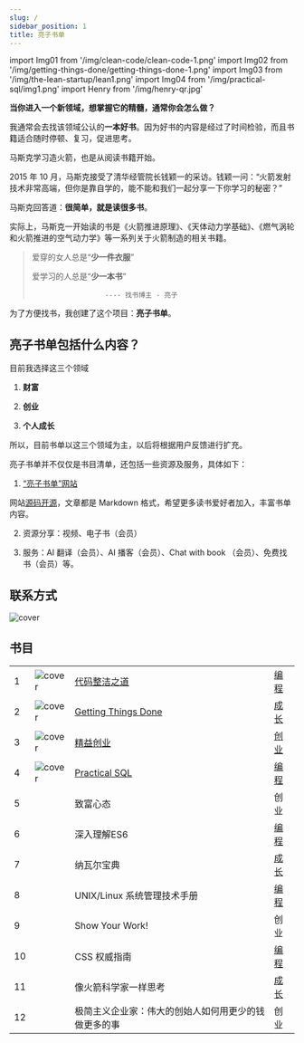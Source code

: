 ```yaml
---
slug: /
sidebar_position: 1
title: 亮子书单
---
```


import Img01 from '/img/clean-code/clean-code-1.png'
import Img02 from '/img/getting-things-done/getting-things-done-1.png'
import Img03 from '/img/the-lean-startup/lean1.png'
import Img04 from '/img/practical-sql/img1.png'
import Henry from '/img/henry-qr.jpg'

**当你进入一个新领域，想掌握它的精髓，通常你会怎么做？**

我通常会去找该领域公认的**一本好书**。因为好书的内容是经过了时间检验，而且书籍适合随时停顿、复习，促进思考。

马斯克学习造火箭，也是从阅读书籍开始。

2015 年 10 月，马斯克接受了清华经管院长钱颖一的采访。钱颖一问：“火箭发射技术非常高端，但你是靠自学的，能不能和我们一起分享一下你学习的秘密？”

马斯克回答道：**很简单，就是读很多书**。

实际上，马斯克一开始读的书是《火箭推进原理》、《天体动力学基础》、《燃气涡轮和火箭推进的空气动力学》等一系列关于火箭制造的相关书籍。

>
> 爱穿的女人总是“**少一件衣服**”
>
> 爱学习的人总是“**少一本书**”
>
>                       ---- 找书博主 - 亮子
>

为了方便找书，我创建了这个项目：**亮子书单**。

## 亮子书单包括什么内容？

目前我选择这三个领域

1. **财富**

2. **创业**

3. **个人成长**

所以，目前书单以这三个领域为主，以后将根据用户反馈进行扩充。

亮子书单并不仅仅是书目清单，还包括一些资源及服务，具体如下：

1. [“亮子书单”网站](https://lzbooks.airoom.chat/)

网站[源码开源](https://github.com/airoom-chat/lzbooks)，文章都是 Markdown 格式，希望更多读书爱好者加入，丰富书单内容。

2. 资源分享：视频、电子书（会员）

3. 服务：AI 翻译（会员）、AI 播客（会员）、Chat with book （会员）、免费找书（会员）等。


## 联系方式

<img src={Henry} alt="cover" style={{width:200}} />



## 书目

| | | |  |
|---|------|-------------------------------|-------|
| 1 | <img src={Img01} alt="cover" style={{width:50}} /> |  [代码整洁之道](./programming/clean-code) | [编程](./category/编程) |
|2| <img src={Img02} alt="cover" style={{width:50}} /> |  [Getting Things Done](./growingup/getting-things-done) | [成长](./category/成长) |
|3| <img src={Img03} alt="cover" style={{width:50}} />  | [精益创业](./startup/the-lean-startup) | [创业](./category/创业) |
|4| <img src={Img04} alt="cover" style={{width:50}} />  | [Practical SQL](./programming/practical-sql) | [编程](./category/编程)  |
|5|  | 致富心态 | 创业 |
|6|  | 深入理解ES6 | [编程](./category/编程)   |
|7|  | 纳瓦尔宝典 | [成长](./category/成长) |
|8|  | UNIX/Linux 系统管理技术手册 | [编程](./category/编程)   |
|9|  | Show Your Work! | 创业 |
|10|  | CSS 权威指南 | [编程](./category/编程)   |
|11|  | 像火箭科学家一样思考 | [成长](./category/成长) |
|12|  | 极简主义企业家：伟大的创始人如何用更少的钱做更多的事 | 创业 |





